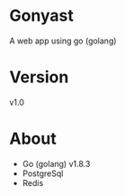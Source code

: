 # Gonyast
A web app using go (golang)

# Version
v1.0

# About
- Go (golang) v1.8.3
- PostgreSql
- Redis
